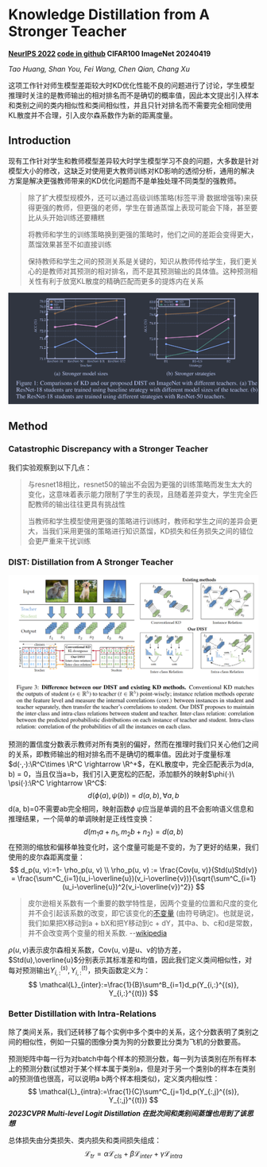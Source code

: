 # Knowledge Distillation from A Stronger Teacher

**[NeurIPS 2022](https://proceedings.neurips.cc/paper_files/paper/2022/hash/da669dfd3c36c93905a17ddba01eef06-Abstract-Conference.html)	[code in github](https://github.com/hunto/DIST_KD)	CIFAR100  ImageNet	20240419**

*Tao Huang, Shan You, Fei Wang, Chen Qian, Chang Xu*

这项工作针对师生模型差距较大时KD优化性能不良的问题进行了讨论，学生模型推理时关注的是教师输出的相对排名而不是确切的概率值，因此本文提出引入样本和类别之间的类内相似性和类间相似性，并且只针对排名而不需要完全相同使用KL散度并不合理，引入皮尔森系数作为新的距离度量。

## Introduction

现有工作针对学生和教师模型差异较大时学生模型学习不良的问题，大多数是针对模型大小的修改，这缺乏对使用更大教师训练对KD影响的透彻分析，通用的解决方案是解决更强教师带来的KD优化问题而不是单独处理不同类型的强教师。

> 除了扩大模型规模外，还可以通过高级训练策略(标签平滑 数据增强等)来获得更强的教师，但更强的老师，学生在普通蒸馏上表现可能会下降，甚至要比从头开始训练还要糟糕
>
> 将教师和学生的训练策略换到更强的策略时，他们之间的差距会变得更大，蒸馏效果甚至不如直接训练
>
> 保持教师和学生之间的预测关系是关键的，知识从教师传给学生，我们更关心的是教师对其预测的相对排名，而不是其预测输出的具体值。这种预测相关性有利于放宽KL散度的精确匹配而更多的提炼内在关系

![image-20240416162945692](imgs/image-20240416162945692.png)

## Method

### Catastrophic Discrepancy with a Stronger Teacher

我们实验观察到以下几点：

> 与resnet18相比，resnet50的输出不会因为更强的训练策略而发生太大的变化，这意味着表示能力限制了学生的表现，且随着差异变大，学生完全匹配教师的输出往往更具有挑战性
>
> 当教师和学生模型使用更强的策略进行训练时，教师和学生之间的差异会更大，当我们采用更强的策略进行知识蒸馏，KD损失和任务损失之间的错位会更严重来干扰训练

### DIST: Distillation from A Stronger Teacher

![image-20240416173301304](imgs/image-20240416173301304.png)

预测的置信度分数表示教师对所有类别的偏好，然而在推理时我们只关心他们之间的关系，即教师输出的相对排名而不是确切的概率值。因此对于度量标准$d(·,·):\R^C\times \R^C \rightarrow \R^+$，在KL散度中，完全匹配表示为d(a, b) = 0，当且仅当a=b，我们引入更宽松的匹配，添加额外的映射$\phi(·)\ \psi(·):\R^C \rightarrow \R^C$:
$$
d(\phi(a), \psi(b)) = d(a, b), \forall a, b
$$
d(a, b)=0不需要ab完全相同，映射函数$\phi\ \psi$应当是单调的且不会影响语义信息和推理结果，一个简单的单调映射是正线性变换：
$$
d(m_1a+n_1, m_2b+n_2) = d(a,b)
$$
在预测的缩放和偏移单独变化时，这个度量可能是不变的，为了更好的结果，我们使用的皮尔森距离度量：
$$
d_p(u, v):=1- \rho_p(u, v) \\
\rho_p(u, v) := \frac{Cov(u, v)}{Std(u)Std(v)} = \frac{\sum^C_{i=1}(u_i-\overline{u})(v_i-\overline{v})}{\sqrt{\sum^C_{i=1}(u_i-\overline{u})^2(v_i-\overline{v})^2}}
$$
> 皮尔逊相关系数有一个重要的数学特性是，因两个变量的位置和尺度的变化并不会引起该系数的改变，即它该变化的[不变量](https://zh.wikipedia.org/wiki/不变量) (由符号确定)。也就是说，我们如果把X移动到a + bX和把Y移动到c + dY，其中a、b、c和d是常数，并不会改变两个变量的相关系数.  --[wikipedia](https://zh.wikipedia.org/zh-cn/%E7%9A%AE%E5%B0%94%E9%80%8A%E7%A7%AF%E7%9F%A9%E7%9B%B8%E5%85%B3%E7%B3%BB%E6%95%B0)

$\rho(u,v)$表示皮尔森相关系数，Cov(u, v)是u、v的协方差，$Std(u),\overline{u}$分别表示其标准差和均值，因此我们定义类间相似性，对每对预测输出$Y_{i,:}^{(s)}, Y_{i,:}^{(t)}$，损失函数定义为：
$$
\mathcal{L}_{inter}:=\frac{1}{B}\sum^B_{i=1}d_p(Y_{i,:}^{(s)}, Y_{i,:}^{(t)})
$$

### Better Distillation with Intra-Relations

除了类间关系，我们还转移了每个实例中多个类中的关系，这个分数表明了类别之间的相似性，例如一只猫的图像分类为狗的分数要比分类为飞机的分数要高。

预测矩阵中每一行为对batch中每个样本的预测分数，每一列为该类别在所有样本上的预测分数(试想对于某个样本属于类别a，但是对于另一个类别b的样本在类别a的预测值也很高，可以说明a b两个样本相类似)，定义类内相似性：
$$
\mathcal{L}_{intra}:=\frac{1}{C}\sum^C_{j=1}d_p(Y_{:,j}^{(s)}, Y_{:,j}^{(t)})
$$
***2023CVPR Multi-level Logit Distillation 在批次间和类别间蒸馏也用到了该思想***

总体损失由分类损失、类内损失和类间损失组成：
$$
\mathcal{L}_{tr} = \alpha\mathcal{L}_{cls} + \beta\mathcal{L}_{inter} + \gamma\mathcal{L}_{intra}
$$

